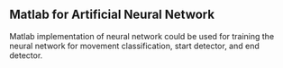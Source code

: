 Matlab for Artificial Neural Network
------------------------------------

Matlab implementation of neural network could be used for training the neural network for movement classification, start detector, and end detector.
